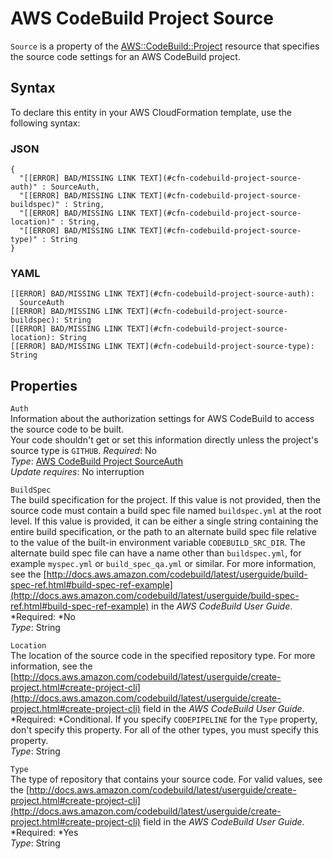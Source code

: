 # AWS CodeBuild Project Source<a name="aws-properties-codebuild-project-source"></a>

`Source` is a property of the [AWS::CodeBuild::Project](aws-resource-codebuild-project.md) resource that specifies the source code settings for an AWS CodeBuild project\.

## Syntax<a name="aws-properties-codebuild-project-source-syntax"></a>

To declare this entity in your AWS CloudFormation template, use the following syntax:

### JSON<a name="aws-properties-codebuild-project-source-syntax.json"></a>

```
{
  "[[ERROR] BAD/MISSING LINK TEXT](#cfn-codebuild-project-source-auth)" : SourceAuth,
  "[[ERROR] BAD/MISSING LINK TEXT](#cfn-codebuild-project-source-buildspec)" : String,
  "[[ERROR] BAD/MISSING LINK TEXT](#cfn-codebuild-project-source-location)" : String,
  "[[ERROR] BAD/MISSING LINK TEXT](#cfn-codebuild-project-source-type)" : String
}
```

### YAML<a name="aws-properties-codebuild-project-source-syntax.yaml"></a>

```
[[ERROR] BAD/MISSING LINK TEXT](#cfn-codebuild-project-source-auth): 
  SourceAuth
[[ERROR] BAD/MISSING LINK TEXT](#cfn-codebuild-project-source-buildspec): String
[[ERROR] BAD/MISSING LINK TEXT](#cfn-codebuild-project-source-location): String
[[ERROR] BAD/MISSING LINK TEXT](#cfn-codebuild-project-source-type): String
```

## Properties<a name="w3ab2c21c14d299b7"></a>

`Auth`  
Information about the authorization settings for AWS CodeBuild to access the source code to be built\.  
Your code shouldn't get or set this information directly unless the project's source type is `GITHUB`\.
 *Required*: No  
 *Type*: [AWS CodeBuild Project SourceAuth](aws-properties-codebuild-project-sourceauth.md)  
 *Update requires*: No interruption 

`BuildSpec`  
The build specification for the project\. If this value is not provided, then the source code must contain a build spec file named `buildspec.yml` at the root level\. If this value is provided, it can be either a single string containing the entire build specification, or the path to an alternate build spec file relative to the value of the built\-in environment variable `CODEBUILD_SRC_DIR`\. The alternate build spec file can have a name other than `buildspec.yml`, for example `myspec.yml` or `build_spec_qa.yml` or similar\. For more information, see the [http://docs.aws.amazon.com/codebuild/latest/userguide/build-spec-ref.html#build-spec-ref-example](http://docs.aws.amazon.com/codebuild/latest/userguide/build-spec-ref.html#build-spec-ref-example) in the *AWS CodeBuild User Guide*\.  
*Required: *No  
*Type*: String

`Location`  
The location of the source code in the specified repository type\. For more information, see the [http://docs.aws.amazon.com/codebuild/latest/userguide/create-project.html#create-project-cli](http://docs.aws.amazon.com/codebuild/latest/userguide/create-project.html#create-project-cli) field in the *AWS CodeBuild User Guide*\.  
*Required: *Conditional\. If you specify `CODEPIPELINE` for the `Type` property, don't specify this property\. For all of the other types, you must specify this property\.  
*Type*: String

`Type`  
The type of repository that contains your source code\. For valid values, see the [http://docs.aws.amazon.com/codebuild/latest/userguide/create-project.html#create-project-cli](http://docs.aws.amazon.com/codebuild/latest/userguide/create-project.html#create-project-cli) field in the *AWS CodeBuild User Guide*\.  
*Required: *Yes  
*Type*: String
